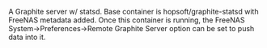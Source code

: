 A Graphite server w/ statsd. Base container is hopsoft/graphite-statsd with FreeNAS metadata added. Once this container is running, the FreeNAS System->Preferences->Remote Graphite Server option can be set to push data into it.
